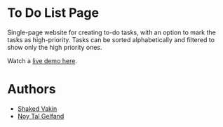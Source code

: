 # To Do List Page

Single-page website for creating to-do tasks, with an option to mark the tasks as high-priority.
Tasks can be sorted alphabetically and filtered to show only the high priority ones.

Watch a [live demo here](https://shakedva.github.io/To-Do-List-Page/).

# Authors

* [Shaked Vakin](https://github.com/shakedva)
* [Noy Tal Gelfand](https://github.com/noytal1)
